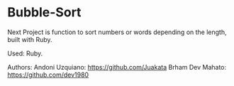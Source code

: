 # Bubble-Sort
Next Project is function to sort numbers or words depending on the length, built with Ruby.

Used: Ruby.

Authors: Andoni Uzquiano: https://github.com/Juakata
        Brham Dev Mahato: https://github.com/dev1980
